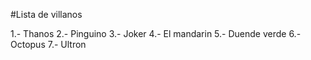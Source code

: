 #Lista de villanos

1.- Thanos
2.- Pinguino
3.- Joker
4.- El mandarin
5.- Duende verde
6.- Octopus
7.- Ultron